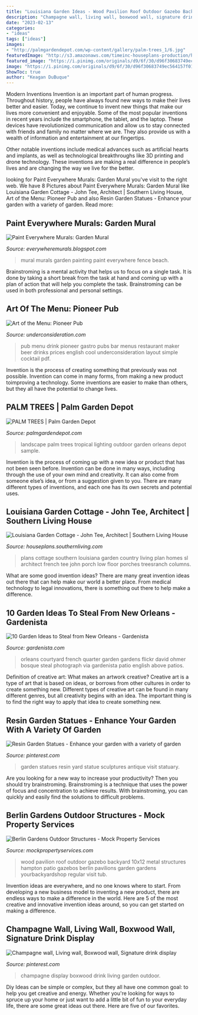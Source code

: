 ```yaml
---
title: "Louisiana Garden Ideas - Wood Pavilion Roof Outdoor Gazebo Backyard 10x12 Metal Structures Hampton Patio Gazebos Berlin Pavilions Garden Gardens Yourbackyardshop Regular Visit Tub"
description: "Champagne wall, living wall, boxwood wall, signature drink display"
date: "2023-02-13"
categories:
- "ideas"
tags: ["ideas"]
images:
- "http://palmgardendepot.com/wp-content/gallery/palm-trees_1/6.jpg"
featuredImage: "http://s3.amazonaws.com/timeinc-houseplans-production/house_plan_images/6252/original.jpg?1277732609"
featured_image: "https://i.pinimg.com/originals/d9/6f/30/d96f30683749ec564157f01559495516.jpg"
image: "https://i.pinimg.com/originals/d9/6f/30/d96f30683749ec564157f01559495516.jpg"
ShowToc: true
author: "Keagan DuBuque"
---
```



Modern Inventions
Invention is an important part of human progress. Throughout history, people have always found new ways to make their lives better and easier. Today, we continue to invent new things that make our lives more convenient and enjoyable.
Some of the most popular inventions in recent years include the smartphone, the tablet, and the laptop. These devices have revolutionized communication and allow us to stay connected with friends and family no matter where we are. They also provide us with a wealth of information and entertainment at our fingertips.

Other notable inventions include medical advances such as artificial hearts and implants, as well as technological breakthroughs like 3D printing and drone technology. These inventions are making a real difference in people’s lives and are changing the way we live for the better.

	

		
looking for Paint Everywhere Murals: Garden Mural you've visit to the right web. We have 8 Pictures about Paint Everywhere Murals: Garden Mural like Louisiana Garden Cottage - John Tee, Architect | Southern Living House, Art of the Menu: Pioneer Pub and also Resin Garden Statues - Enhance your garden with a variety of garden. Read more:
		
    
## Paint Everywhere Murals: Garden Mural

<img loading=lazy src="https://2.bp.blogspot.com/_mz8f5WEqBX4/S79F6PlQt5I/AAAAAAAAAIQ/a7jv-YTBdcs/s1600/garden.jpg" onerror="this.onerror=null;this.src='https://tse1.mm.bing.net/th?id=OIP.L17k56gq8XWBPMeh1ch3aAHaFj&amp;pid=15.1';" alt="Paint Everywhere Murals: Garden Mural">

_Source: everywheremurals.blogspot.com_

>mural murals garden painting paint everywhere fence beach. 

	

Brainstroming is a mental activity that helps us to focus on a single task. It is done by taking a short break from the task at hand and coming up with a plan of action that will help you complete the task. Brainstroming can be used in both professional and personal settings.

    
## Art Of The Menu: Pioneer Pub

<img loading=lazy src="https://www.underconsideration.com/artofthemenu/project_images/pioneerpub_PDF_03.gif" onerror="this.onerror=null;this.src='https://tse3.mm.bing.net/th?id=OIP.fSbmbapJYP20hglzXpsZmAHaTK&amp;pid=15.1';" alt="Art of the Menu: Pioneer Pub">

_Source: underconsideration.com_

>pub menu drink pioneer gastro pubs bar menus restaurant maker beer drinks prices english cool underconsideration layout simple cocktail pdf. 

	

Invention is the process of creating something that previously was not possible. Invention can come in many forms, from making a new product toimproving a technology. Some inventions are easier to make than others, but they all have the potential to change lives.

    
## PALM TREES | Palm Garden Depot

<img loading=lazy src="http://palmgardendepot.com/wp-content/gallery/palm-trees_1/6.jpg" onerror="this.onerror=null;this.src='https://tse3.mm.bing.net/th?id=OIP.Z7pIu0UDRgjP6U2RWyOQMQHaE9&amp;pid=15.1';" alt="PALM TREES | Palm Garden Depot">

_Source: palmgardendepot.com_

>landscape palm trees tropical lighting outdoor garden orleans depot sample. 

	

Invention is the process of coming up with a new idea or product that has not been seen before. Invention can be done in many ways, including through the use of your own mind and creativity. It can also come from someone else’s idea, or from a suggestion given to you. There are many different types of inventions, and each one has its own secrets and potential uses.

    
## Louisiana Garden Cottage - John Tee, Architect | Southern Living House

<img loading=lazy src="http://s3.amazonaws.com/timeinc-houseplans-production/house_plan_images/6252/original.jpg?1277732609" onerror="this.onerror=null;this.src='https://tse1.mm.bing.net/th?id=OIP.G5a-jHuOFk0E8BuiK56H3gHaFJ&amp;pid=15.1';" alt="Louisiana Garden Cottage - John Tee, Architect | Southern Living House">

_Source: houseplans.southernliving.com_

>plans cottage southern louisiana garden country living plan homes sl architect french tee john porch low floor porches treesranch columns. 

	

What are some good invention ideas?
There are many great invention ideas out there that can help make our world a better place. From medical technology to legal innovations, there is something out there to help make a difference.

    
## 10 Garden Ideas To Steal From New Orleans - Gardenista

<img loading=lazy src="https://cdn.gardenista.com/wp-content/uploads/2018/05/new-orleans-gardens-courtyard-patio-french-quarter-david-ohmer-flickrjpg.jpg" onerror="this.onerror=null;this.src='https://tse1.mm.bing.net/th?id=OIP.XRYNZtNXKpUlq_rsfpMTngHaJh&amp;pid=15.1';" alt="10 Garden Ideas to Steal from New Orleans - Gardenista">

_Source: gardenista.com_

>orleans courtyard french quarter garden gardens flickr david ohmer bosque steal photograph via gardenista patio english above patios. 

	

Definition of creative art: What makes an artwork creative?
Creative art is a type of art that is based on ideas, or borrows from other cultures in order to create something new. 
Different types of creative art can be found in many different genres, but all creativity begins with an idea. The important thing is to find the right way to apply that idea to create something new.

    
## Resin Garden Statues - Enhance Your Garden With A Variety Of Garden

<img loading=lazy src="https://i.pinimg.com/736x/80/84/b7/8084b72f94e607f2aaaee1d0b3da66ca--garden-statues-yard-art.jpg" onerror="this.onerror=null;this.src='https://tse1.mm.bing.net/th?id=OIP.hc30u_v1MCOmFOS9AFs_JgDgEs&amp;pid=15.1';" alt="Resin Garden Statues - Enhance your garden with a variety of garden">

_Source: pinterest.com_

>garden statues resin yard statue sculptures antique visit statuary. 

	

Are you looking for a new way to increase your productivity? Then you should try brainstroming. Brainstroming is a technique that uses the power of focus and concentration to achieve results. With brainstroming, you can quickly and easily find the solutions to difficult problems.

    
## Berlin Gardens Outdoor Structures - Mock Property Services

<img loading=lazy src="https://mockpropertyservices.com/wp-content/uploads/2019/06/10x12-Hampton-Pavilion-Regular-Roof-2.jpg" onerror="this.onerror=null;this.src='https://tse4.mm.bing.net/th?id=OIP.J9x5zcKqrSYLetQDNTArUAHaFj&amp;pid=15.1';" alt="Berlin Gardens Outdoor Structures - Mock Property Services">

_Source: mockpropertyservices.com_

>wood pavilion roof outdoor gazebo backyard 10x12 metal structures hampton patio gazebos berlin pavilions garden gardens yourbackyardshop regular visit tub. 

	

Invention ideas are everywhere, and no one knows where to start. From developing a new business model to inventing a new product, there are endless ways to make a difference in the world. Here are 5 of the most creative and innovative invention ideas around, so you can get started on making a difference.

    
## Champagne Wall, Living Wall, Boxwood Wall, Signature Drink Display

<img loading=lazy src="https://i.pinimg.com/originals/d9/6f/30/d96f30683749ec564157f01559495516.jpg" onerror="this.onerror=null;this.src='https://tse4.mm.bing.net/th?id=OIP.pK38Dr2_pGOcBA1vfQ7jXwHaLH&amp;pid=15.1';" alt="Champagne wall, Living wall, Boxwood wall, Signature drink display">

_Source: pinterest.com_

>champagne display boxwood drink living garden outdoor. 

	

Diy Ideas can be simple or complex, but they all have one common goal: to help you get creative and energy. Whether you're looking for ways to spruce up your home or just want to add a little bit of fun to your everyday life, there are some great ideas out there. Here are five of our favorites.

